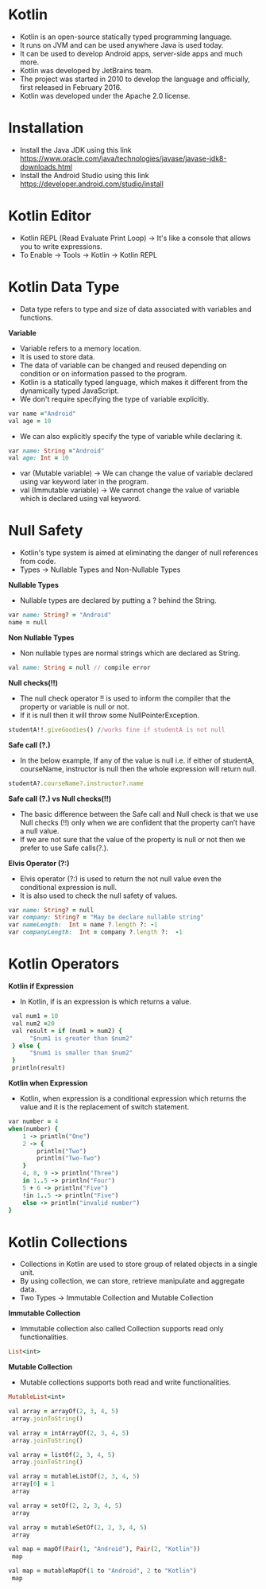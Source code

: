 # Kotlin

- Kotlin is an open-source statically typed programming language. 
- It runs on JVM and can be used anywhere Java is used today. 
- It can be used to develop Android apps, server-side apps and much more.
- Kotlin was developed by JetBrains team.
- The project was started in 2010 to develop the language and officially, first released in February 2016. 
- Kotlin was developed under the Apache 2.0 license.

# Installation

- Install the Java JDK using this link https://www.oracle.com/java/technologies/javase/javase-jdk8-downloads.html
- Install the Android Studio using this link https://developer.android.com/studio/install

# Kotlin Editor

- Kotlin REPL (Read Evaluate Print Loop) -> It's like a console that allows you to write expressions.
- To Enable -> Tools -> Kotlin -> Kotlin REPL

# Kotlin Data Type

- Data type refers to type and size of data associated with variables and functions.

__Variable__

- Variable refers to a memory location. 
- It is used to store data. 
- The data of variable can be changed and reused depending on condition or on information passed to the program.
- Kotlin is a statically typed language, which makes it different from the dynamically typed JavaScript.
- We don't require specifying the type of variable explicitly.
```ruby
var name ="Android"  
val age = 10  
```
- We can also explicitly specify the type of variable while declaring it.
```ruby
var name: String ="Android"  
val age: Int = 10
```
- var (Mutable variable) -> We can change the value of variable declared using var keyword later in the program.
- val (Immutable variable) -> We cannot change the value of variable which is declared using val keyword.

# Null Safety

- Kotlin's type system is aimed at eliminating the danger of null references from code.
- Types -> Nullable Types and Non-Nullable Types

__Nullable Types__

- Nullable types are declared by putting a ? behind the String.

```ruby
var name: String? = "Android"  
name = null
```

__Non Nullable Types__

- Non nullable types are normal strings which are declared as String.

```ruby
val name: String = null // compile error  
```

__Null checks(!!)__

- The null check operator !! is used to inform the compiler that the property or variable is null or not. 
- If it is null then it will throw some NullPointerException.

```ruby
studentA!!.giveGoodies() //works fine if studentA is not null
```

__Safe call (?.)__

- In the below example, If any of the value is null i.e. if either of studentA, courseName, instructor is null then the whole expression will return null.

```ruby
studentA?.courseName?.instructor?.name 
```

__Safe call (?.) vs Null checks(!!)__

- The basic difference between the Safe call and Null check is that we use Null checks (!!) only when we are confident that the property can’t have a null value. 
- If we are not sure that the value of the property is null or not then we prefer to use Safe calls(?.).

__Elvis Operator (?:)__

- Elvis operator (?:) is used to return the not null value even the conditional expression is null. 
- It is also used to check the null safety of values.

```ruby
var name: String? = null  
var company: String? = "May be declare nullable string"  
var nameLength:  Int = name ?.length ?: -1  
var companyLength:  Int = company ?.length ?:  -1  
```

# Kotlin Operators

__Kotlin if Expression__

- In Kotlin, if is an expression is which returns a value.

```ruby
 val num1 = 10  
 val num2 =20  
 val result = if (num1 > num2) {  
      "$num1 is greater than $num2"  
 } else {  
      "$num1 is smaller than $num2"  
 }  
 println(result)  
```

__Kotlin when Expression__

- Kotlin, when expression is a conditional expression which returns the value and it is the replacement of switch statement.

```ruby
var number = 4
when(number) {
    1 -> println("One")
    2 -> {
        println("Two")
        println("Two-Two")
    }
    4, 8, 9 -> println("Three")
    in 1..5 -> println("Four")
    5 + 6 -> println("Five")
    !in 1..5 -> println("Five")
    else -> println("invalid number")
} 
```

# Kotlin Collections

- Collections in Kotlin are used to store group of related objects in a single unit. 
- By using collection, we can store, retrieve manipulate and aggregate data.
- Two Types -> Immutable Collection and Mutable Collection

__Immutable Collection__

- Immutable collection also called Collection supports read only functionalities.

```ruby
List<int>
```

__Mutable Collection__

- Mutable collections supports both read and write functionalities. 

```ruby
MutableList<int>
```

```ruby
val array = arrayOf(2, 3, 4, 5)
 array.joinToString()
```

```ruby
val array = intArrayOf(2, 3, 4, 5)
 array.joinToString()
```

```ruby
val array = listOf(2, 3, 4, 5)
 array.joinToString()
```

```ruby
val array = mutableListOf(2, 3, 4, 5)
 array[0] = 1
 array
```

```ruby
val array = setOf(2, 2, 3, 4, 5)
 array
```

```ruby
val array = mutableSetOf(2, 2, 3, 4, 5)
 array
```

```ruby
val map = mapOf(Pair(1, "Android"), Pair(2, "Kotlin"))
 map
```

```ruby
val map = mutableMapOf(1 to "Android", 2 to "Kotlin")
 map
```

